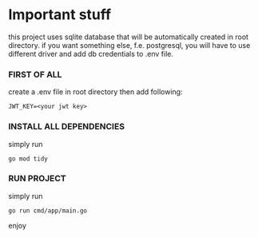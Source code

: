 # Important stuff
this project uses sqlite database that will be automatically created in root directory. if you want something else, f.e. postgresql, you will have to use different driver and add db credentials to .env file.
### FIRST OF ALL
create a .env file in root directory
then add following:
```
JWT_KEY=<your jwt key>
```
### INSTALL ALL DEPENDENCIES
simply run 
```
go mod tidy
```
### RUN PROJECT 
simply run
```
go run cmd/app/main.go
```
enjoy